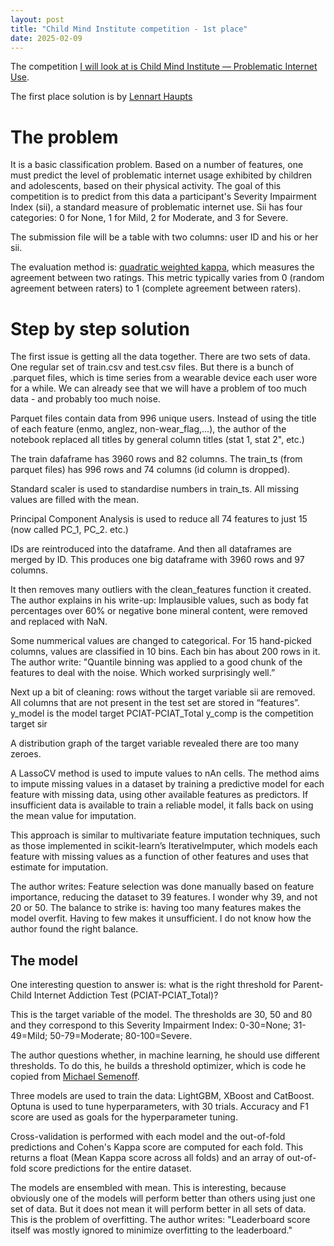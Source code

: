 ```yaml
---
layout: post
title: "Child Mind Institute competition - 1st place"
date: 2025-02-09
---
```



The competition [I will look at is Child Mind Institute — Problematic Internet Use](https://www.kaggle.com/competitions/child-mind-institute-problematic-internet-use).

The first place solution is by [Lennart Haupts](https://www.kaggle.com/competitions/child-mind-institute-problematic-internet-use/leaderboard)

# The problem

It is a basic classification problem. Based on a number of features, one must predict the level of problematic internet usage exhibited by children and adolescents, based on their physical activity. The goal of this competition is to predict from this data a participant's Severity Impairment Index (sii), a standard measure of problematic internet use. Sii has four categories: 0 for None, 1 for Mild, 2 for Moderate, and 3 for Severe.

The submission file will be a table with two columns: user ID and his or her sii.

The evaluation method is: [quadratic weighted kappa](https://www.kaggle.com/code/aroraaman/quadratic-kappa-metric-explained-in-5-simple-steps), which measures the agreement between two ratings. This metric typically varies from 0 (random agreement between raters) to 1 (complete agreement between raters).

# Step by step solution

The first issue is getting all the data together. There are two sets of data. One regular set of train.csv and test.csv files. But there is a bunch of .parquet files, which is time series from a wearable device each user wore for a while. We can already see that we will have a problem of too much data - and probably too much noise.

Parquet files contain data from 996 unique users. Instead of using the title of each feature (enmo, anglez, non-wear_flag,...), the author of the notebook replaced all titles by general column titles (stat 1, stat 2", etc.)

The train dafaframe has 3960 rows and 82 columns.
The train_ts (from parquet files) has 996 rows and 74 columns (id column is dropped).

Standard scaler is used to standardise numbers in train_ts.
All missing values are filled with the mean.

Principal Component Analysis is used to reduce all 74 features to just 15 (now called PC_1, PC_2. etc.)

IDs are reintroduced into the dataframe. And then all dataframes are merged by ID. This produces one big dataframe with 3960 rows and 97 columns.

It then removes many outliers with the clean_features function it created. The author explains in his write-up: Implausible values, such as body fat percentages over 60% or negative bone mineral content, were removed and replaced with NaN.

Some nummerical values are changed to categorical. For 15 hand-picked columns, values are classified in 10 bins. Each bin has about 200 rows in it. The author write: "Quantile binning was applied to a good chunk of the features to deal with the noise. Which worked surprisingly well.”

Next up a bit of cleaning: rows without the target variable sii are removed. All columns that are not present in the test set are stored in “features”.
y_model is the model target PCIAT-PCIAT_Total
y_comp is the competition target sir

A distribution graph of the target variable revealed there are too many zeroes.

A LassoCV method is used to impute values to nAn cells. The method aims to impute missing values in a dataset by training a predictive model for each feature with missing data, using other available features as predictors. If insufficient data is available to train a reliable model, it falls back on using the mean value for imputation.

This approach is similar to multivariate feature imputation techniques, such as those implemented in scikit-learn’s IterativeImputer, which models each feature with missing values as a function of other features and uses that estimate for imputation.

The author writes: Feature selection was done manually based on feature importance, reducing the dataset to 39 features. I wonder why 39, and not 20 or 50. The balance to strike is: having too many features makes the model overfit. Having to few makes it unsufficient. I do not know how the author found the right balance.

## The model

One interesting question to answer is: what is the right threshold for Parent-Child Internet Addiction Test (PCIAT-PCIAT_Total)?

This is the target variable of the model. The thresholds are 30, 50 and 80 and they correspond to this Severity Impairment Index: 0-30=None; 31-49=Mild; 50-79=Moderate; 80-100=Severe.

The author questions whether, in machine learning, he should use different thresholds. To do this, he builds a threshold optimizer, which is code he copied from [Michael Semenoff](https://www.kaggle.com/code/michaelsemenoff/cmi-actigraphy-feature-engineering-selection).

Three models are used to train the data: LightGBM, XBoost and CatBoost. Optuna is used to tune hyperparameters, with 30 trials. Accuracy and F1 score are used as goals for the hyperparameter tuning.

Cross-validation is performed with each model and the out-of-fold predictions and Cohen's Kappa score are computed for each fold. This returns a float (Mean Kappa score across all folds) and an array of out-of-fold score predictions for the entire dataset.

The models are ensembled with mean. This is interesting, because obviously one of the models will perform better than others using just one set of data. But it does not mean it will perform better in all sets of data. This is the problem of overfitting. The author writes: "Leaderboard score itself was mostly ignored to minimize overfitting to the leaderboard."





